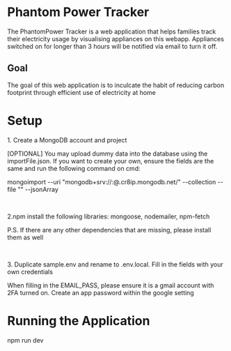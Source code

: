 <h1>Phantom Power Tracker</h1>
<p>The PhantomPower Tracker is a web application that helps families track their electricity usage by visualising appliances on this webapp. Appliances switched on for longer than 3 hours will be notified via email to turn it off. </p>

<h2>Goal</h2>
<p>The goal of this web application is to inculcate the habit of reducing carbon footprint through efficient use of electricity at home<p/>

<h1>Setup</h1>
<p>1. Create a MongoDB account and project</p> 
<p> [OPTIONAL] You may upload dummy data into the database using the importFile.json. If you want to create your own, ensure the fields are the same and run the following command on cmd: </p>
<p>mongoimport --uri "mongodb+srv://<username>:<password>@<cluster_name>.cr8ip.mongodb.net/<project_name>" --collection <collection_name> --file "<path_to_json_file>" --jsonArray</p>
  <br>
<p> 2.npm install the following libraries: mongoose, nodemailer, npm-fetch </p>
<p>P.S. If there are any other dependencies that are missing, please install them as well</p> 
  <br>
<p>3. Duplicate sample.env and rename to .env.local. Fill in the fields with your own credentials </p>
<p>When filling in the EMAIL_PASS, please ensure it is a gmail account with 2FA turned on. Create an app password within the google setting</p>


<h1>Running the Application</h1>
<p>npm run dev</p>
